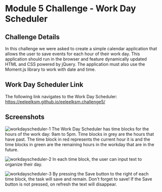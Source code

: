 # Module 5 Challenge - Work Day Scheduler

## Challenge Details
In this challenge we were asked to create a simple calendar application that allows the user to save events for each hour of their work day. This application should run in the browser and feature dynamically updated HTML and CSS powered by jQuery. The application must also use the Moment.js library to work with date and time.

## Work Day Scheduler Link
The following link navigates to the Work Day Scheduler: https://eeleelksm.github.io/eeleelksm.challenge5/

## Screenshots
![workdayscheduler-1](https://user-images.githubusercontent.com/40374896/134821784-4fa700ec-31db-4771-9549-8381c3d98c1f.png)
The Work Day Scheduler has time blocks for the hours of the work day: 9am to 5pm. Time blocks in grey are the hours that have past. The time block in red represents the current hour it is and the time blocks in green are the remaining hours in the workday that are in the future.

![workdayscheduler-2](https://user-images.githubusercontent.com/40374896/134821788-b82c0fb4-e838-4de0-aa1a-b413f1726eb0.png)
In each time block, the user can input text to organize their day. 

![workdayscheduler-3](https://user-images.githubusercontent.com/40374896/134821791-52748568-e4cf-4052-b4f5-ea841d344000.png)
By pressing the Save button to the right of each time block, the task will save and remain. Don't forget to save! If the Save button is not pressed, on refresh the text will disappear.
